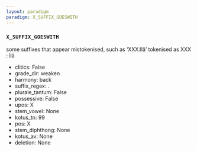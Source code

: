 ```yaml
---
layout: paradigm
paradigm: X_SUFFIX_GOESWITH
---
```

### ` X_SUFFIX_GOESWITH `

some suffixes that appear mistokenised, such as ‘XXX:llä’ tokenised as XXX : llä
* clitics: False
* grade_dir: weaken
* harmony: back
* suffix_regex: .
* plurale_tantum: False
* possessive: False
* upos: X
* stem_vowel: None
* kotus_tn: 99
* pos: X
* stem_diphthong: None
* kotus_av: None
* deletion: None
